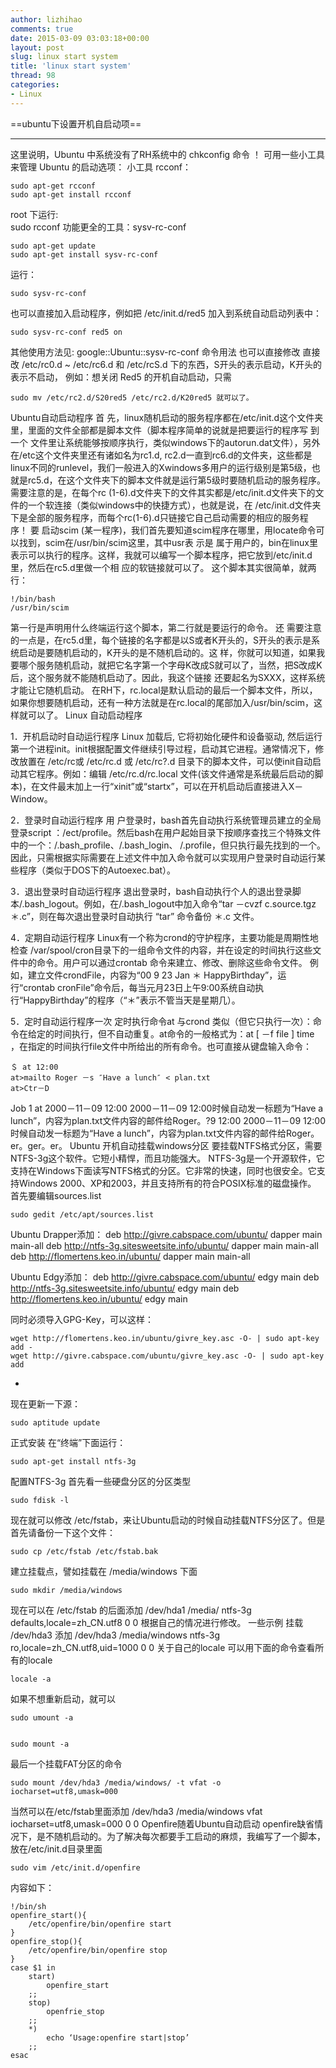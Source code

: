```yaml
---
author: lizhihao
comments: true
date: 2015-03-09 03:03:18+00:00
layout: post
slug: linux start system
title: 'linux start system'
thread: 98
categories:
- Linux 
---
```


==ubuntu下设置开机自启动项==

----
这里说明，Ubuntu 中系统没有了RH系统中的 chkconfig 命令 ！
可用一些小工具来管理 Ubuntu 的启动选项：
小工具 rcconf：

    sudo apt-get rcconf
    sudo apt-get install rcconf

root 下运行:   
sudo rcconf
功能更全的工具：sysv-rc-conf
    
    sudo apt-get update
    sudo apt-get install sysv-rc-conf

运行： 
    
    sudo sysv-rc-conf
也可以直接加入启动程序，例如把 /etc/init.d/red5 加入到系统自动启动列表中：
    
    sudo sysv-rc-conf red5 on

其他使用方法见: google::Ubuntu::sysv-rc-conf 命令用法
也可以直接修改
直接改 /etc/rc0.d ~ /etc/rc6.d 和 /etc/rcS.d 下的东西，S开头的表示启动，K开头的表示不启动，
例如：想关闭 Red5 的开机自动启动，只需  

    sudo mv /etc/rc2.d/S20red5 /etc/rc2.d/K20red5 就可以了。
Ubuntu自动启动程序
首 先，linux随机启动的服务程序都在/etc/init.d这个文件夹里，里面的文件全部都是脚本文件（脚本程序简单的说就是把要运行的程序写 到一个 文件里让系统能够按顺序执行，类似windows下的autorun.dat文件），另外在/etc这个文件夹里还有诸如名为rc1.d, rc2.d一直到rc6.d的文件夹，这些都是linux不同的runlevel，我们一般进入的Xwindows多用户的运行级别是第5级，也就是rc5.d，在这个文件夹下的脚本文件就是运行第5级时要随机启动的服务程序。需要注意的是，在每个rc (1-6).d文件夹下的文件其实都是/etc/init.d文件夹下的文件的一个软连接（类似windows中的快捷方式），也就是说，在 /etc/init.d文件夹下是全部的服务程序，而每个rc(1-6).d只链接它自己启动需要的相应的服务程序！
要 启动scim (某一程序)，我们首先要知道scim程序在哪里，用locate命令可以找到，scim在/usr/bin/scim这里，其中usr表 示是 属于用户的，bin在linux里表示可以执行的程序。这样，我就可以编写一个脚本程序，把它放到/etc/init.d里，然后在rc5.d里做一个相 应的软链接就可以了。
这个脚本其实很简单，就两行：
    
    !/bin/bash
    /usr/bin/scim
第一行是声明用什么终端运行这个脚本，第二行就是要运行的命令。
还 需要注意的一点是，在rc5.d里，每个链接的名字都是以S或者K开头的，S开头的表示是系统启动是要随机启动的，K开头的是不随机启动的。这 样，你就可以知道，如果我要哪个服务随机启动，就把它名字第一个字母K改成S就可以了，当然，把S改成K后，这个服务就不能随机启动了。因此，我这个链接 还要起名为SXXX，这样系统才能让它随机启动。
在RH下，rc.local是默认启动的最后一个脚本文件，所以，
如果你想要随机启动，还有一种方法就是在rc.local的尾部加入/usr/bin/scim，这样就可以了。
Linux 自动启动程序

1．开机启动时自动运行程序
Linux 加载后, 它将初始化硬件和设备驱动, 然后运行第一个进程init。init根据配置文件继续引导过程，启动其它进程。通常情况下，修改放置在 /etc/rc或 /etc/rc.d 或 /etc/rc?.d 目录下的脚本文件，可以使init自动启动其它程序。例如：编辑 /etc/rc.d/rc.local 文件(该文件通常是系统最后启动的脚本)，在文件最末加上一行“xinit”或“startx”，可以在开机启动后直接进入X－Window。

2．登录时自动运行程序
用 户登录时，bash首先自动执行系统管理员建立的全局登录script ：/ect/profile。然后bash在用户起始目录下按顺序查找三个特殊文件中的一个：/.bash_profile、/.bash_login、 /.profile，但只执行最先找到的一个。
因此，只需根据实际需要在上述文件中加入命令就可以实现用户登录时自动运行某些程序（类似于DOS下的Autoexec.bat）。

3．退出登录时自动运行程序
退出登录时，bash自动执行个人的退出登录脚本/.bash_logout。例如，在/.bash_logout中加入命令“tar －cvzf c.source.tgz ＊.c”，则在每次退出登录时自动执行 “tar” 命令备份 ＊.c 文件。

4．定期自动运行程序
Linux有一个称为crond的守护程序，主要功能是周期性地检查 /var/spool/cron目录下的一组命令文件的内容，并在设定的时间执行这些文件中的命令。用户可以通过crontab 命令来建立、修改、删除这些命令文件。
例如，建立文件crondFile，内容为“00 9 23 Jan ＊ HappyBirthday”，运行“crontab cronFile”命令后，每当元月23日上午9:00系统自动执行“HappyBirthday”的程序（“＊”表示不管当天是星期几）。

5．定时自动运行程序一次
定时执行命令at 与crond 类似（但它只执行一次）：命令在给定的时间执行，但不自动重复。at命令的一般格式为：at [ －f file ] time ，在指定的时间执行file文件中所给出的所有命令。也可直接从键盘输入命令：

    ＄ at 12:00
    at>mailto Roger －s ″Have a lunch″ < plan.txt
    at>Ctr－D
Job 1 at 2000－11－09 12:00
2000－11－09 12:00时候自动发一标题为“Have a lunch”，内容为plan.txt文件内容的邮件给Roger。?9 12:00
2000－11－09 12:00时候自动发一标题为“Have a lunch”，内容为plan.txt文件内容的邮件给Roger。er。ger。er。
Ubuntu 开机自动挂载windows分区
要挂载NTFS格式分区，需要NTFS-3g这个软件。它短小精悍，而且功能强大。
NTFS-3g是一个开源软件，它支持在Windows下面读写NTFS格式的分区。它非常的快速，同时也很安全。它支持Windows 2000、XP和2003，并且支持所有的符合POSIX标准的磁盘操作。
首先要编辑sources.list
    
    sudo gedit /etc/apt/sources.list

Ubuntu Drapper添加：
deb http://givre.cabspace.com/ubuntu/ dapper main main-all
deb http://ntfs-3g.sitesweetsite.info/ubuntu/ dapper main main-all
deb http://flomertens.keo.in/ubuntu/ dapper main main-all

Ubuntu Edgy添加：
deb http://givre.cabspace.com/ubuntu/ edgy main
deb http://ntfs-3g.sitesweetsite.info/ubuntu/ edgy main
deb http://flomertens.keo.in/ubuntu/ edgy main

同时必须导入GPG-Key，可以这样：
    
    wget http://flomertens.keo.in/ubuntu/givre_key.asc -O- | sudo apt-key add -
    wget http://givre.cabspace.com/ubuntu/givre_key.asc -O- | sudo apt-key add 
-

现在更新一下源：
    
    sudo aptitude update

正式安装
在“终端”下面运行：
    
    sudo apt-get install ntfs-3g

配置NTFS-3g
首先看一些硬盘分区的分区类型
    
    sudo fdisk -l

现在就可以修改 /etc/fstab，来让Ubuntu启动的时候自动挂载NTFS分区了。但是首先请备份一下这个文件：
    
    sudo cp /etc/fstab /etc/fstab.bak

建立挂载点，譬如挂载在 /media/windows 下面
    
    sudo mkdir /media/windows

现在可以在 /etc/fstab 的后面添加
/dev/hda1 /media/ ntfs-3g defaults,locale=zh_CN.utf8 0 0
根据自己的情况进行修改。
一些示例
挂载 /dev/hda3
添加 /dev/hda3 /media/windows ntfs-3g ro,locale=zh_CN.utf8,uid=1000 0 0
关于自己的locale
可以用下面的命令查看所有的locale
    
    locale -a

如果不想重新启动，就可以
    
    sudo umount -a

    
    sudo mount -a


最后一个挂载FAT分区的命令
    
    sudo mount /dev/hda3 /media/windows/ -t vfat -o iocharset=utf8,umask=000

当然可以在/etc/fstab里面添加
/dev/hda3 /media/windows vfat iocharset=utf8,umask=000 0 0
Openfire随着Ubuntu自动启动
openfire缺省情况下，是不随机启动的。为了解决每次都要手工启动的麻烦，我编写了一个脚本，放在/etc/init.d目录里面
    
    sudo vim /etc/init.d/openfire

内容如下：
    
    !/bin/sh
    openfire_start(){
        /etc/openfire/bin/openfire start
    }
    openfire_stop(){
        /etc/openfire/bin/openfire stop
    }
    case $1 in
        start)
            openfire_start
        ;;
        stop)
            openfrie_stop
        ;;
        *)
            echo ‘Usage:openfire start|stop’
        ;;
    esac